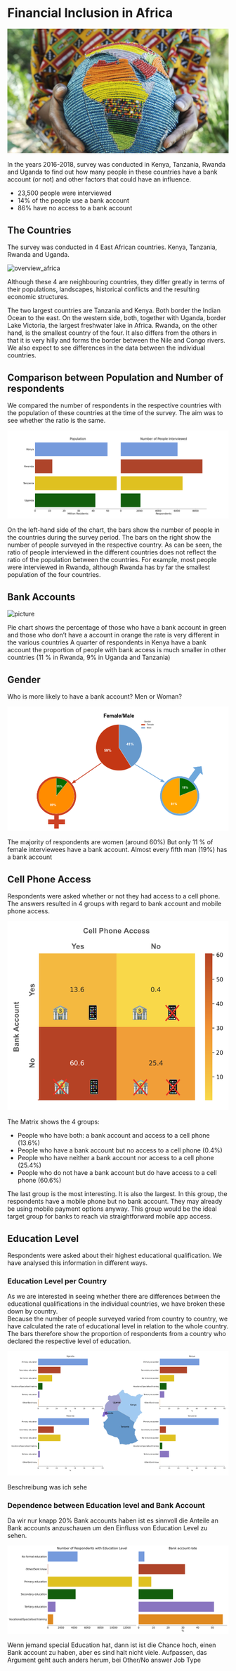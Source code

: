 # Financial Inclusion in Africa

![](/plots_and_pictures/africa_symbol_big.png)

In the years 2016-2018, survey was conducted in Kenya, Tanzania, Rwanda and Uganda to find out how many people in these countries have a bank account (or not) and other factors that could have an influence.


* 23,500 people were interviewed <br/>
* 14% of the people use a bank account
* 86% have no access to a bank account


## The Countries

The survey was conducted in 4 East African countries. Kenya, Tanzania, Rwanda and Uganda.   

![overview_africa](/plots_and_pictures/....png)

Although these 4 are neighbouring countries, they differ greatly in terms of their populations, landscapes, historical conflicts and the resulting economic structures.   

The two largest countries are Tanzania and Kenya. Both border the Indian Ocean to the east. On the western side, both, together with Uganda, border Lake Victoria, the largest freshwater lake in Africa. Rwanda, on the other hand, is the smallest country of the four. It also differs from the others in that it is very hilly and forms the border between the Nile and Congo rivers. 
We also expect to see differences in the data between the individual countries. 


## Comparison between Population and Number of respondents

We compared the number of respondents in the respective countries with the population of these countries at the time of the survey. The aim was to see whether the ratio is the same. 

![population_vs_number](/plots_and_pictures/population_vs_number.png)

On the left-hand side of the chart, the bars show the number of people in the countries during the survey period. The bars on the right show the number of people surveyed in the respective country. As can be seen, the ratio of people interviewed in the different countries does not reflect the ratio of the population between the countries. For example, most people were interviewed in Rwanda, although Rwanda has by far the smallest population of the four countries. 

## Bank Accounts

![picture](/plots_and_pictures/....png)

Pie chart shows the percentage of those who have a bank account in green and those who don’t have a account in orange
the rate is very different in the various countries
A quarter of respondents in Kenya have a bank account
the proportion of people with bank access is much smaller in other countries (11 % in Rwanda, 9% in Uganda and Tanzania)

## Gender

Who is more likely to have a bank account? Men or Woman?

![Gender](/plots_and_pictures/gender.png)


The majority of respondents are women (around 60%)
But only 11 % of female interviewees have a bank account. 
Almost every fifth man (19%) has a bank account

## Cell Phone Access

Respondents were asked whether or not they had access to a cell phone. The answers resulted in 4 groups with regard to bank account and mobile phone access.

![Cell_Phone_vs_Bank_account](/plots_and_pictures/CellPhone_vs_BankAccount.png)

The Matrix shows the 4 groups:

* People who have both: a bank account and access to a cell phone  (13.6%)
* People who have a bank account but no access to a cell phone (0.4%)
* People who have neither a bank account nor access to a cell phone (25.4%)
* People who do not have a bank account but do have access to a cell phone (60.6%)  

The last group is the most interesting. It is also the largest. In this group, the respondents have a mobile phone but no bank account. They may already be using mobile payment options anyway. This group would be the ideal target group for banks to reach via straightforward mobile app access. 

## Education Level

Respondents were asked about their highest educational qualification. We have analysed this information in different ways. 

### Education Level per Country

As we are interested in seeing whether there are differences between the educational qualifications in the individual countries, we have broken these down by country.   
Because the number of people surveyed varied from country to country, we have calculated the rate of educational level in relation to the whole country. The bars therefore show the proportion of respondents from a country who declared the respective level of education. 

![Education_per_Country](/plots_and_pictures/Education_level_per_Country.png)

Beschreibung was ich sehe

### Dependence between Education level and Bank Account

Da wir nur knapp 20% Bank accounts haben ist es sinnvoll die Anteile an Bank accounts anzuschauen um den Einfluss von Education Level zu sehen. 

![Education_Bank_rate](/plots_and_pictures/edu_level_bank_rate.png)

Wenn jemand special Education hat, dann ist ist die Chance hoch, einen Bank account zu haben, aber es sind halt nicht viele. Aufpassen, das Argument geht auch anders herum, bei Other/No answer Job Type